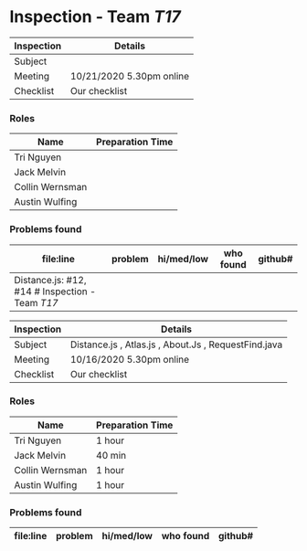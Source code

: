 # Inspection - Team *T17* 
 
| Inspection | Details |
| ----- | ----- |
| Subject | |
| Meeting | 10/21/2020 5.30pm online|
| Checklist | Our checklist |

### Roles

| Name | Preparation Time |
| ---- | ---- |
| Tri Nguyen |  |
| Jack Melvin |  |
| Collin Wernsman |  |
| Austin Wulfing |  |

### Problems found

| file:line | problem | hi/med/low | who found | github#  |
| --- | --- | :---: | :---: | --- |
| Distance.js: #12, #14 # Inspection - Team *T17* 
 
| Inspection | Details |
| ----- | ----- |
| Subject | Distance.js , Atlas.js , About.Js , RequestFind.java|
| Meeting | 10/16/2020 5.30pm online|
| Checklist | Our checklist |

### Roles

| Name | Preparation Time |
| ---- | ---- |
| Tri Nguyen | 1 hour |
| Jack Melvin | 40 min |
| Collin Wernsman | 1 hour |
| Austin Wulfing | 1 hour |

### Problems found

| file:line | problem | hi/med/low | who found | github#  |
| --- | --- | :---: | :---: | --- |
